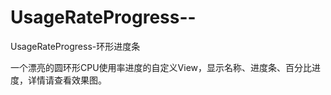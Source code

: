 # UsageRateProgress--
UsageRateProgress-环形进度条

一个漂亮的圆环形CPU使用率进度的自定义View，显示名称、进度条、百分比进度，详情请查看效果图。

<a href="圆环形CPU使用率进度的效果图.jpg">
